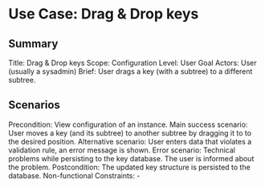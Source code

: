 # Use Case: Drag & Drop keys

## Summary

Title: Drag & Drop keys
Scope: Configuration
Level: User Goal
Actors: User (usually a sysadmin)
Brief: User drags a key (with a subtree) to a different subtree.

## Scenarios

Precondition: View configuration of an instance.
Main success scenario: User moves a key (and its subtree) to another subtree by
  dragging it to to the desired position.
Alternative scenario: User enters data that violates a validation rule, an error
  message is shown.
Error scenario: Technical problems while persisting to the key database. The
  user is informed about the problem.
Postcondition: The updated key structure is persisted to the database.
Non-functional Constraints: -

